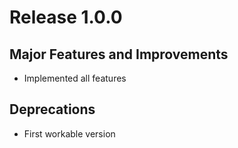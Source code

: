 # Release 1.0.0

## Major Features and Improvements
* Implemented all features

## Deprecations
* First workable version
